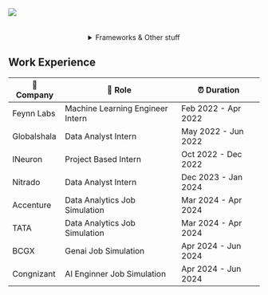 <div align="center" style="display: flex; flex-flow: column wrap">
	<img src="https://skillicons.dev/icons?i=nginx,git,sqlite,fastapi,cs,discord,redis,unity,godot,postgresql"/>
	<br><br>
	<details>
	<summary>Frameworks & Other stuff</summary>
		<br>
		<img src="https://skillicons.dev/icons?i=nginx,git,sqlite,fastapi,cs,discord,redis,unity,godot,postgresql"/><br>
		<img src="https://skillicons.dev/icons?i=git,sqlite,fastapi" alt="Git, SQLite, FastAPI icons"/>

		<img src="https://skillicons.dev/icons?i=nodejs,replit,github"/><br>
  		<a>And much more...</a>		
	</details>
	</details>
</div>
















## Work Experience

| 🏢 Company | 💼 Role | ⏰ Duration |
| --- | --- | --- |
| Feynn Labs | Machine Learning Engineer Intern | Feb 2022 - Apr 2022 |
| Globalshala | Data Analyst Intern | May 2022 - Jun 2022  |
| INeuron | Project Based Intern | Oct 2022 - Dec 2022 |
| Nitrado | Data Analyst Intern | Dec 2023 - Jan 2024 |
| Accenture | Data Analytics Job Simulation | Mar 2024 - Apr 2024 |
| TATA | Data Analytics Job Simulation | Mar 2024 - Apr 2024 |
| BCGX | Genai Job Simulation | Apr 2024 - Jun 2024 |
| Congnizant | AI Enginner Job Simulation | Apr 2024 - Jun 2024 |
